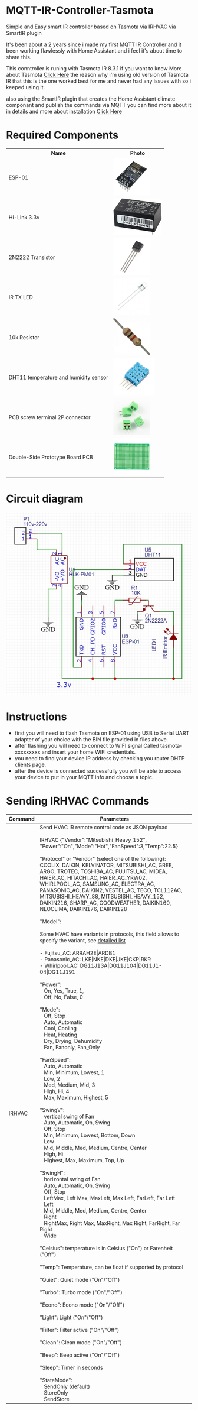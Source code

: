 # MQTT-IR-Controller-Tasmota

Simple and Easy smart IR controller based on Tasmota via IRHVAC via SmartIR plugin

It's been about a 2 years since i made my first MQTT IR Controller and it been working flawlessly with Home Assistant and i feel it's about time to share this.

This conntroller is runing with Tasmota IR 8.3.1 if you want to know More about Tasmota <a href="https://github.com/arendst/Tasmota">Click Here</a> the reason why I'm using old version of Tasmota IR that this is the one worked best for me and never had any issues with so i keeped using it.

also using the SmartIR plugin that creates the Home Assistant climate componant and publish the commands via MQTT you can find more about it in details and more about installation <a href="https://github.com/smartHomeHub/SmartIR">Click Here</a>

# Required Components

<table>
  <tr>
    <th>Name</th>
    <th>Photo</th>
  </tr>
  <tr>
    <td>ESP-01</td>
    <td><img src="https://github.com/iq85k/MQTT-IR-Controller-Tasmota/blob/main/Required%20Components/ESP-01.jpg" height="100" title="hover text"></td>
  </tr>
  <tr>
    <td>Hi-Link 3.3v</td>
    <td><img src="https://github.com/iq85k/MQTT-IR-Controller-Tasmota/blob/main/Required%20Components/Hi-Link%203.3v.jpg" height="100" title="hover text"></td>
  </tr>
  <tr>
    <td>2N2222 Transistor</td>
    <td><img src="https://github.com/iq85k/MQTT-IR-Controller-Tasmota/blob/main/Required%20Components/2N2222%20Transistor.jpg" height="100" title="hover text"></td>
  </tr>
  <tr>
    <td>IR TX LED</td>
    <td><img src="https://github.com/iq85k/MQTT-IR-Controller-Tasmota/blob/main/Required%20Components/IR%20TX%20LED.jpg" height="100" title="hover text"></td>
  </tr>
  <tr>
    <td>10k Resistor</td>
    <td><img src="https://github.com/iq85k/MQTT-IR-Controller-Tasmota/blob/main/Required%20Components/10k%20Risistor.jpg" height="100" title="hover text"></td>
  </tr>
    <tr>
    <td>DHT11 temperature and humidity sensor</td>
    <td><img src="https://github.com/iq85k/MQTT-IR-Controller-Tasmota/blob/main/Required%20Components/DHT11%20temperature%20and%20humidity%20sensor.jpg" height="100" title="hover text"></td>
  </tr>
  <tr>
    <td>PCB screw terminal 2P connector</td>
    <td><img src="https://github.com/iq85k/MQTT-IR-Controller-Tasmota/blob/main/Required%20Components/PCB%20screw%20terminal%202P%20connector.jpg" height="100" title="hover text"></td>
  </tr>
  <tr>
    <td>Double-Side Prototype Board PCB</td>
    <td><img src="https://github.com/iq85k/MQTT-IR-Controller-Tasmota/blob/main/Required%20Components/Double-Side%20Prototype%20Board%20PCB.jpg" height="100" title="hover text"></td>
  </tr>
</table>

# Circuit diagram
![alt text](https://github.com/iq85k/MQTT-IR-Controller-Tasmota/blob/main/Circuit%20diagram.jpg)

# Instructions
- first you will need to flash Tasmota on ESP-01 using USB to Serial UART adapter of your choice with the BIN file provided in files above.
- after flashing you will need to connect to WIFI signal Called tasmota-xxxxxxxxx and insert your home WIFI credentials.
- you need to find your device IP address by checking you router DHTP clients page.
- after the device is connected successfully you will be able to access your device to put in your MQTT info and choose a topic.

# Sending IRHVAC Commands
<table>
<thead>
  <tr>
    <th>Command</th>
    <th>Parameters</th>
  </tr>
</thead>
<tbody>
  <tr>
    <td>IRHVAC</td>
    <td>Send HVAC IR remote control code as JSON payload<br><br>IRHVAC {"Vendor":"Mitsubishi_Heavy_152", "Power":"On","Mode":"Hot","FanSpeed":3,"Temp":22.5}<br><br>"Protocol" or "Vendor" (select one of the following):<br>COOLIX, DAIKIN, KELVINATOR, MITSUBISHI_AC, GREE, ARGO, TROTEC, TOSHIBA_AC, FUJITSU_AC, MIDEA, HAIER_AC, HITACHI_AC, HAIER_AC_YRW02, WHIRLPOOL_AC, SAMSUNG_AC, ELECTRA_AC, PANASONIC_AC, DAIKIN2, VESTEL_AC, TECO, TCL112AC, MITSUBISHI_HEAVY_88, MITSUBISHI_HEAVY_152, DAIKIN216, SHARP_AC, GOODWEATHER, DAIKIN160, NEOCLIMA, DAIKIN176, DAIKIN128<br><br>"Model":<br> <br>Some HVAC have variants in protocols, this field allows to specify the variant, see <a href="https://github.com/crankyoldgit/IRremoteESP8266/blob/master/SupportedProtocols.md" target="_blank" rel="noopener noreferrer">detailed list</a><br><br>- Fujitsu_AC: ARRAH2E|ARDB1<br>- Panasonic_AC: LKE|NKE|DKE|JKE|CKP|RKR<br>- Whirlpool_AC: DG11J13A|DG11J104|DG11J1-04|DG11J191<br><br>"Power":<br>&nbsp;&nbsp;&nbsp;On, Yes, True, 1,<br>&nbsp;&nbsp;&nbsp;Off, No, False, 0<br><br>"Mode":<br>&nbsp;&nbsp;&nbsp;Off, Stop<br>&nbsp;&nbsp;&nbsp;Auto, Automatic<br>&nbsp;&nbsp;&nbsp;Cool, Cooling<br>&nbsp;&nbsp;&nbsp;Heat, Heating<br>&nbsp;&nbsp;&nbsp;Dry, Drying, Dehumidify<br>&nbsp;&nbsp;&nbsp;Fan, Fanonly, Fan_Only<br><br>"FanSpeed":<br>&nbsp;&nbsp;&nbsp;Auto, Automatic<br>&nbsp;&nbsp;&nbsp;Min, Minimum, Lowest, 1<br>&nbsp;&nbsp;&nbsp;Low, 2<br>&nbsp;&nbsp;&nbsp;Med, Medium, Mid, 3<br>&nbsp;&nbsp;&nbsp;High, Hi, 4<br>&nbsp;&nbsp;&nbsp;Max, Maximum, Highest, 5<br><br>"SwingV":<br>&nbsp;&nbsp;&nbsp;vertical swing of Fan<br>&nbsp;&nbsp;&nbsp;Auto, Automatic, On, Swing<br>&nbsp;&nbsp;&nbsp;Off, Stop<br>&nbsp;&nbsp;&nbsp;Min, Minimum, Lowest, Bottom, Down<br>&nbsp;&nbsp;&nbsp;Low<br>&nbsp;&nbsp;&nbsp;Mid, Middle, Med, Medium, Centre, Center<br>&nbsp;&nbsp;&nbsp;High, Hi<br>&nbsp;&nbsp;&nbsp;Highest, Max, Maximum, Top, Up<br><br>"SwingH":<br>&nbsp;&nbsp;&nbsp;horizontal swing of Fan<br>&nbsp;&nbsp;&nbsp;Auto, Automatic, On, Swing<br>&nbsp;&nbsp;&nbsp;Off, Stop<br>&nbsp;&nbsp;&nbsp;LeftMax, Left Max, MaxLeft, Max Left, FarLeft, Far Left<br>&nbsp;&nbsp;&nbsp;Left<br>&nbsp;&nbsp;&nbsp;Mid, Middle, Med, Medium, Centre, Center<br>&nbsp;&nbsp;&nbsp;Right<br>&nbsp;&nbsp;&nbsp;RightMax, Right Max, MaxRight, Max Right, FarRight, Far Right<br>&nbsp;&nbsp;&nbsp;Wide<br><br>"Celsius": temperature is in Celsius ("On") or Farenheit ("Off")<br><br>"Temp": Temperature, can be float if supported by protocol<br><br>"Quiet": Quiet mode ("On"/"Off")<br><br>"Turbo": Turbo mode ("On"/"Off")<br><br>"Econo": Econo mode ("On"/"Off")<br><br>"Light": Light ("On"/"Off")<br><br>"Filter": Filter active ("On"/"Off")<br><br>"Clean": Clean mode ("On"/"Off")<br><br>"Beep": Beep active ("On"/"Off")<br><br>"Sleep": Timer in seconds<br><br>"StateMode":<br>&nbsp;&nbsp;&nbsp;SendOnly (default)<br>&nbsp;&nbsp;&nbsp;StoreOnly<br>&nbsp;&nbsp;&nbsp;SendStore</td>
  </tr>
</tbody>
</table>
